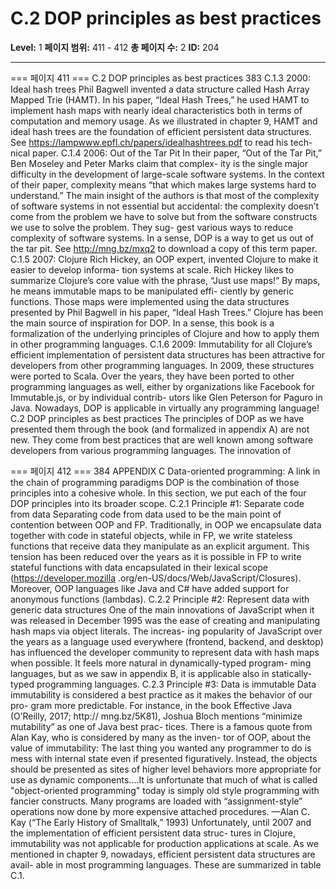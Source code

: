 # C.2 DOP principles as best practices

**Level:** 1
**페이지 범위:** 411 - 412
**총 페이지 수:** 2
**ID:** 204

---

=== 페이지 411 ===
C.2 DOP principles as best practices 383
C.1.3 2000: Ideal hash trees
Phil Bagwell invented a data structure called Hash Array Mapped Trie (HAMT). In his
paper, “Ideal Hash Trees,” he used HAMT to implement hash maps with nearly ideal
characteristics both in terms of computation and memory usage. As we illustrated in
chapter 9, HAMT and ideal hash trees are the foundation of efficient persistent data
structures. See https://lampwww.epfl.ch/papers/idealhashtrees.pdf to read his tech-
nical paper.
C.1.4 2006: Out of the Tar Pit
In their paper, “Out of the Tar Pit,” Ben Moseley and Peter Marks claim that complex-
ity is the single major difficulty in the development of large-scale software systems. In
the context of their paper, complexity means “that which makes large systems hard to
understand.”
The main insight of the authors is that most of the complexity of software systems
in not essential but accidental: the complexity doesn’t come from the problem we
have to solve but from the software constructs we use to solve the problem. They sug-
gest various ways to reduce complexity of software systems.
In a sense, DOP is a way to get us out of the tar pit. See http://mng.bz/mxq2 to
download a copy of this term paper.
C.1.5 2007: Clojure
Rich Hickey, an OOP expert, invented Clojure to make it easier to develop informa-
tion systems at scale. Rich Hickey likes to summarize Clojure’s core value with the
phrase, “Just use maps!” By maps, he means immutable maps to be manipulated effi-
ciently by generic functions. Those maps were implemented using the data structures
presented by Phil Bagwell in his paper, “Ideal Hash Trees.”
Clojure has been the main source of inspiration for DOP. In a sense, this book is a
formalization of the underlying principles of Clojure and how to apply them in other
programming languages.
C.1.6 2009: Immutability for all
Clojure’s efficient implementation of persistent data structures has been attractive for
developers from other programming languages. In 2009, these structures were ported
to Scala. Over the years, they have been ported to other programming languages as
well, either by organizations like Facebook for Immutable.js, or by individual contrib-
utors like Glen Peterson for Paguro in Java. Nowadays, DOP is applicable in virtually
any programming language!
C.2 DOP principles as best practices
The principles of DOP as we have presented them through the book (and formalized
in appendix A) are not new. They come from best practices that are well known
among software developers from various programming languages. The innovation of

=== 페이지 412 ===
384 APPENDIX C Data-oriented programming: A link in the chain of programming paradigms
DOP is the combination of those principles into a cohesive whole. In this section, we
put each of the four DOP principles into its broader scope.
C.2.1 Principle #1: Separate code from data
Separating code from data used to be the main point of contention between OOP and
FP. Traditionally, in OOP we encapsulate data together with code in stateful objects,
while in FP, we write stateless functions that receive data they manipulate as an explicit
argument.
This tension has been reduced over the years as it is possible in FP to write stateful
functions with data encapsulated in their lexical scope (https://developer.mozilla
.org/en-US/docs/Web/JavaScript/Closures). Moreover, OOP languages like Java and
C# have added support for anonymous functions (lambdas).
C.2.2 Principle #2: Represent data with generic data structures
One of the main innovations of JavaScript when it was released in December 1995
was the ease of creating and manipulating hash maps via object literals. The increas-
ing popularity of JavaScript over the years as a language used everywhere (frontend,
backend, and desktop) has influenced the developer community to represent data
with hash maps when possible. It feels more natural in dynamically-typed program-
ming languages, but as we saw in appendix B, it is applicable also in statically-typed
programming languages.
C.2.3 Principle #3: Data is immutable
Data immutability is considered a best practice as it makes the behavior of our pro-
gram more predictable. For instance, in the book Effective Java (O’Reilly, 2017; http://
mng.bz/5K81), Joshua Bloch mentions “minimize mutability” as one of Java best prac-
tices. There is a famous quote from Alan Kay, who is considered by many as the inven-
tor of OOP, about the value of immutability:
The last thing you wanted any programmer to do is mess with internal state even if presented
figuratively. Instead, the objects should be presented as sites of higher level behaviors more
appropriate for use as dynamic components....It is unfortunate that much of what is called
"object-oriented programming" today is simply old style programming with fancier constructs.
Many programs are loaded with “assignment-style” operations now done by more expensive
attached procedures.
—Alan C. Kay (“The Early History of Smalltalk,” 1993)
Unfortunately, until 2007 and the implementation of efficient persistent data struc-
tures in Clojure, immutability was not applicable for production applications at scale.
As we mentioned in chapter 9, nowadays, efficient persistent data structures are avail-
able in most programming languages. These are summarized in table C.1.

